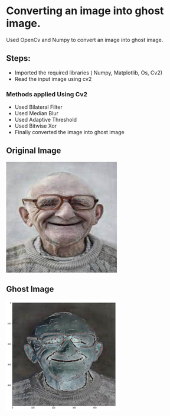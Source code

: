 # Converting an image into ghost image.

Used OpenCv and Numpy to convert an image into ghost image.

## Steps:
* Imported the required libraries ( Numpy, Matplotlib, Os, Cv2)
* Read the input image using cv2

### Methods applied Using Cv2
* Used Bilateral Filter
* Used Median Blur
* Used Adaptive Threshold
* Used Bitwise Xor
* Finally converted the image into ghost image


## Original Image
<img src="Images/photo.jpg" height="300px">

## Ghost Image
<img src="Images/Ghost Photo.jpg" height="300px">

